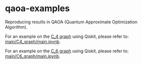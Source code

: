 # qaoa-examples
Reproducing results in QAOA (Quantum Approximate Optimization Algorithm).

For an example on the [C_4 graph](https://en.wikipedia.org/wiki/Cycle_graph) using Qiskit, please refer to: [main/C4_graph/main.ipynb](https://github.com/bernwo/qaoa-examples/blob/main/C4_graph/main.ipynb).

For an example on the [C_6 graph](https://en.wikipedia.org/wiki/Cycle_graph) using Qiskit, please refer to: [main/C6_graph/main.ipynb](https://github.com/bernwo/qaoa-examples/blob/main/C6_graph/main.ipynb).